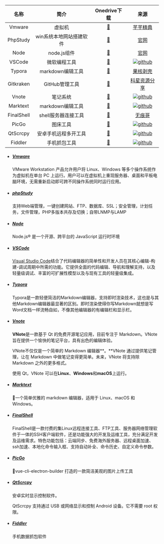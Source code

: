 |    名称    |          简介           |                         Onedrive下载                         |                             来源                             |
| :--------: | :---------------------: | :----------------------------------------------------------: | :----------------------------------------------------------: |
|   Vmware   |         虚拟机          | [🔰](https://tny6h-my.sharepoint.com/:f:/g/personal/jinmingyang_tny6h_onmicrosoft_com/EntDleSSq09BiIDCgDxWUt4BaJ_mGDSUc0y8vCScGbgReg?e=cknc8H) |           [芊芊精典](https://myqqjd.com/?s=Vmware)           |
|  PhpStudy  | win系统本地网站搭建软件 | [🔰](https://tny6h-my.sharepoint.com/:u:/g/personal/jinmingyang_tny6h_onmicrosoft_com/Eeu9KLkEey9PiDNvgbLqhDoBUOg7quXH9OpKw1vRoSAhAw?e=J1Bjvn) |                  [官网](https://www.xp.cn/)                  |
|    Node    |       node.js组件       | [🔰](https://tny6h-my.sharepoint.com/:u:/g/personal/jinmingyang_tny6h_onmicrosoft_com/EXFRccIYqC1OvC6UAuN6EJIB9m3j09L9mh6WevjOtnk5fA?e=fhjTg0) |              [官网](https://nodejs.org/zh-cn/)               |
|   VSCode   |      微软编程工具       | [🔰](https://tny6h-my.sharepoint.com/:u:/g/personal/jinmingyang_tny6h_onmicrosoft_com/ESirWLJ-GnFNgU_ROAO3jRUBOBOTzfAu6bq0y2OETsJyYQ?e=gc9Ven) | [![github]( https://gcore.jsdelivr.net/gh/fack058/PicGo/tubiao/github.png)](https://github.com/microsoft/vscode) |
|   Typora   |    markdown编辑工具     | [🔰](https://tny6h-my.sharepoint.com/:u:/g/personal/jinmingyang_tny6h_onmicrosoft_com/Ebwr9VhKsBFNvUaBpfaxMX0BdDzZlEKaMVA3GOpOGB-4tg?e=wLox1P) |         [果核剥壳](https://www.ghxi.com/typora.html)         |
| Gitkraken  |     GitHub管理工具      | [🔰](https://tny6h-my.sharepoint.com/:u:/g/personal/jinmingyang_tny6h_onmicrosoft_com/ERDx9NBbMBZLnIcDXPI4_7UBhw2MRV6JrMEjeHyNayPaRQ?e=ufHQD7) |        [科星资源分享](https://www.kexn.cn/32369.html)        |
|   Vnote    |        笔记系统         | [🔰](https://tny6h-my.sharepoint.com/:u:/g/personal/jinmingyang_tny6h_onmicrosoft_com/EVK90wAZ6TBKqyoLnRu5JnkBEyM4CY4aMIYJ8Sq9tKd4pw?e=oQbMLE) | [![github]( https://gcore.jsdelivr.net/gh/fack058/PicGo/tubiao/github.png)](https://github.com/vnotex/vnote) |
|  Marktext  |    markdown编辑工具     | [🔰](https://tny6h-my.sharepoint.com/:u:/g/personal/jinmingyang_tny6h_onmicrosoft_com/Ee3CN827q1ZHtEW_4rYnUA0BrSRNiKO9-v56U_bpsz1JJQ?e=I86Hgn) | [![github]( https://gcore.jsdelivr.net/gh/fack058/PicGo/tubiao/github.png)](https://github.com/marktext/marktext) |
| FinalShell |   shell服务器连接工具   | [🔰](https://tny6h-my.sharepoint.com/:u:/g/personal/jinmingyang_tny6h_onmicrosoft_com/EetmyBLxfkdCvsWFw87BGO0BeNJ1SwWP27-mggeqX73ucg?e=ymmMzL) |          [无痕哥](https://www.whg6.com/19253.html)           |
|   PicGo    |        图床工具         | [🔰](https://tny6h-my.sharepoint.com/:u:/g/personal/jinmingyang_tny6h_onmicrosoft_com/ERadQIFrxMFEqHFR3iwqBW8Bodc68JHnop3f62hTbELWqA?e=XfMDTW) | [![github]( https://gcore.jsdelivr.net/gh/fack058/PicGo/tubiao/github.png)](https://github.com/Molunerfinn/PicGo) |
|  QtScrcpy  |  安卓手机远程多开工具   | [🔰](https://tny6h-my.sharepoint.com/:u:/g/personal/jinmingyang_tny6h_onmicrosoft_com/EfVAa4iMr15ClMVwPKldkesBNuX0azah6Q9wLFumAlMPyA?e=R0KPlY) | [![github]( https://gcore.jsdelivr.net/gh/fack058/PicGo/tubiao/github.png)](https://github.com/barry-ran/QtScrcpy) |
|  Fiddler   |      手机抓包工具       | [🔰](https://tny6h-my.sharepoint.com/:u:/g/personal/jinmingyang_tny6h_onmicrosoft_com/EediVQz_EYBAv5nGpJpg00UBFmZaoTh-Pj_JeD8dOD3rfg?e=AhdSIa) | [![github]( https://gcore.jsdelivr.net/gh/fack058/PicGo/tubiao/github.png)](https://github.com/gabrielxvx/zh-fiddler) |



- ##### [Vmware](https://myqqjd.com/41087.html)

  VMware Workstation 产品允许用户将 Linux、Windows 等多个操作系统作为虚拟机在单台 PC 上运行。用户可以在虚拟机上重现服务器、桌面和平板电脑环境，无需重新启动即可跨不同操作系统同时运行应用。

- ##### [phpStudy](https://www.xp.cn/)

  支持Web端管理，一键创建网站、FTP、数据库、SSL；安全管理，计划任务，文件管理，PHP多版本共存及切换；自带LNMP与LAMP

- ##### [Node](https://nodejs.org/zh-cn/)

  Node.js® 是一个开源、跨平台的 JavaScript 运行时环境

- ##### [VSCode](https://github.com/microsoft/vscode)

  [Visual Studio Code](https://code.visualstudio.com/)结合了代码编辑器的简单性和开发人员在其核心编辑-构建-调试周期中所需的功能。它提供全面的代码编辑、导航和理解支持，以及轻量级调试、丰富的可扩展性模型以及与现有工具的轻量级集成。

- ##### [Typora](https://www.ghxi.com/typora.html)

  Typora是一款轻便简洁的Markdown编辑器，支持即时渲染技术，这也是与其他Markdown编辑器最显著的区别。即时渲染使得你写Markdown就想是写Word文档一样流畅自如，不像其他编辑器的有编辑栏和显示栏。

- ##### [Vnote](https://github.com/vnotex/vnote)

  **VNote**是一款基于 Qt 的免费开源笔记应用，目前专注于 Markdown。VNote 旨在提供一个愉快的笔记平台，具有出色的编辑体验。

  VNote不仅仅是一个简单的 Markdown 编辑器**。**VNote 通过提供笔记管理，让在 Markdown 中做笔记变得更简单。未来，VNote 将支持除 Markdown 之外的更多格式。

  使用 Qt，VNote 可以在**Linux**、**Windows**和**macOS**上运行。

- ##### [Marktext](https://github.com/marktext/marktext)

  📝一个简单优雅的 markdown 编辑器，适用于 Linux、macOS 和 Windows。

- ##### [FinalShell](https://www.whg6.com/19253.html)

  FinalShell是一款付费的集Linux远程连接工具、FTP工具、服务器网络管理软件于一体的SSH客户端软件，还是功能强大的开发及运维工具，充分满足开发及运维需求。特色功能包括：云端同步、免费海外服务器、远程桌面加速、ssh加速、本地化命令输入框、支持自动补全、命令历史、自定义命令参数。

- ##### [PicGo](https://github.com/Molunerfinn/PicGo)

  🚀vue-cli-electron-builder 打造的一款简洁美观的图片上传工具

- ##### [QtScrcpy](https://github.com/barry-ran/QtScrcpy)

  安卓实时显示控制软件。

  QtScrcpy 支持通过 USB 或网络显示和控制 Android 设备。它不需要 root 权限。

- ##### [Fiddler](https://github.com/gabrielxvx/zh-fiddler)

  手机数据抓包软件
